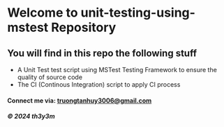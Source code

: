# Welcome to unit-testing-using-mstest Repository

## You will find in this repo the following stuff

* A Unit Test test script using MSTest Testing Framework to ensure the quality of source code
* The CI (Continous Integration) script to apply CI process

#### Connect me via: truongtanhuy3006@gmail.com

##### &#169; 2024 th3y3m

